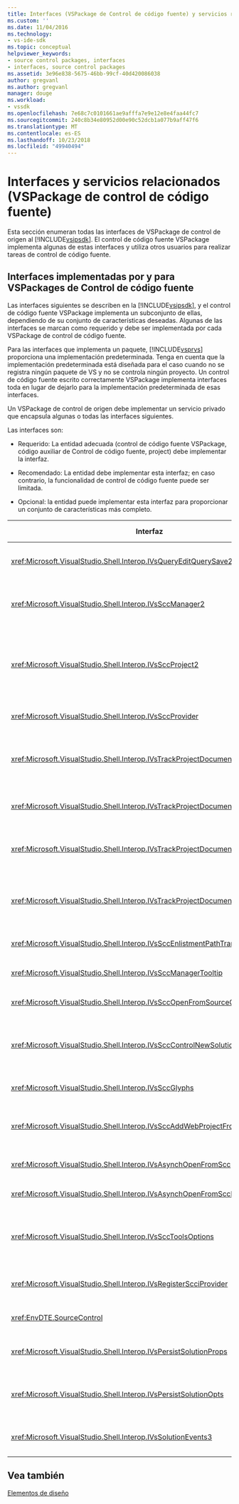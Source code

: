 ```yaml
---
title: Interfaces (VSPackage de Control de código fuente) y servicios relacionados | Microsoft Docs
ms.custom: ''
ms.date: 11/04/2016
ms.technology:
- vs-ide-sdk
ms.topic: conceptual
helpviewer_keywords:
- source control packages, interfaces
- interfaces, source control packages
ms.assetid: 3e96e838-5675-46bb-99cf-40d420086038
author: gregvanl
ms.author: gregvanl
manager: douge
ms.workload:
- vssdk
ms.openlocfilehash: 7e68c7c0101661ae9afffa7e9e12e8e4faa44fc7
ms.sourcegitcommit: 240c8b34e80952d00e90c52dcb1a077b9aff47f6
ms.translationtype: MT
ms.contentlocale: es-ES
ms.lasthandoff: 10/23/2018
ms.locfileid: "49940494"
---
```

# <a name="related-services-and-interfaces-source-control-vspackage"></a>Interfaces y servicios relacionados (VSPackage de control de código fuente)
Esta sección enumeran todas las interfaces de VSPackage de control de origen al [!INCLUDE[vsipsdk](../../extensibility/includes/vsipsdk_md.md)]. El control de código fuente VSPackage implementa algunas de estas interfaces y utiliza otros usuarios para realizar tareas de control de código fuente.  
  
## <a name="interfaces-implemented-by-and-for-source-control-vspackages"></a>Interfaces implementadas por y para VSPackages de Control de código fuente  
 Las interfaces siguientes se describen en la [!INCLUDE[vsipsdk](../../extensibility/includes/vsipsdk_md.md)], y el control de código fuente VSPackage implementa un subconjunto de ellas, dependiendo de su conjunto de características deseadas. Algunas de las interfaces se marcan como requerido y debe ser implementada por cada VSPackage de control de código fuente.  
  
 Para las interfaces que implementa un paquete, [!INCLUDE[vsprvs](../../code-quality/includes/vsprvs_md.md)] proporciona una implementación predeterminada. Tenga en cuenta que la implementación predeterminada está diseñada para el caso cuando no se registra ningún paquete de VS y no se controla ningún proyecto. Un control de código fuente escrito correctamente VSPackage implementa interfaces toda en lugar de dejarlo para la implementación predeterminada de esas interfaces.  
  
 Un VSPackage de control de origen debe implementar un servicio privado que encapsula algunas o todas las interfaces siguientes.  
  
 Las interfaces son:  
  
-   Requerido: La entidad adecuada (control de código fuente VSPackage, código auxiliar de Control de código fuente, project) debe implementar la interfaz.  
  
-   Recomendado: La entidad debe implementar esta interfaz; en caso contrario, la funcionalidad de control de código fuente puede ser limitada.  
  
-   Opcional: la entidad puede implementar esta interfaz para proporcionar un conjunto de características más completo.  
  
| Interfaz | Propósito | Implementado por | ¿Implementar? |
| - | - |--------------------------|-------------|
| <xref:Microsoft.VisualStudio.Shell.Interop.IVsQueryEditQuerySave2> | Editores de llamar a esta interfaz antes de modificar o guardar un archivo. El control de código fuente VSPackage puede desproteger el archivo o denegar la operación si se produce un error en la desprotección. | VSPackage de control de código fuente | Se recomienda |
| <xref:Microsoft.VisualStudio.Shell.Interop.IVsSccManager2> | Esta interfaz proporciona funcionalidad de control de código fuente básicos para los proyectos, como registrar y anular el registro de los proyectos con control de código fuente y proporcionar soporte técnico para los glifos de control de código fuente básicos. | VSPackage de control de código fuente | Obligatorio |
| <xref:Microsoft.VisualStudio.Shell.Interop.IVsSccProject2> | Esta interfaz se obtiene desde el <xref:Microsoft.VisualStudio.Shell.Interop.IVsHierarchy> utilizando el <xref:System.Runtime.InteropServices.Marshal.QueryInterface%2A> función, o simplemente convirtiendo el objeto que implementa `IVsHierarchy` a `IVsSccProject2`. Se usa para obtener los archivos bajo control de código fuente en un proyecto o para informar el proyecto de la ubicación o estado de control de código fuente actual. | Proyecto | Obligatorio |
| <xref:Microsoft.VisualStudio.Shell.Interop.IVsSccProvider> | El módulo de integración usa esta interfaz para establecer el VSPackage activo actual. | VSPackage de control de código fuente | Obligatorio |
| <xref:Microsoft.VisualStudio.Shell.Interop.IVsTrackProjectDocuments2> | Esta interfaz se basa en un modelo de suscripción. Cualquier VSPackage puede indicar que desea recibir eventos de documento y tenga en cuenta el shell de eventos que están a punto de suceder. Se implementa y administra [!INCLUDE[vsprvs](../../code-quality/includes/vsprvs_md.md)], que a su vez pasa los eventos que implementa el `IVsTrackProjectDocumentsEvents2` al VSPackage. | Código auxiliar de Control de código fuente | Obligatorio |
| <xref:Microsoft.VisualStudio.Shell.Interop.IVsTrackProjectDocuments3> | Esta interfaz proporciona el procesamiento por lotes, las operaciones de lectura/escritura sincronizados y un avanzado `OnQueryAddFiles` método. | Código auxiliar de Control de código fuente | Obligatorio |
| <xref:Microsoft.VisualStudio.Shell.Interop.IVsTrackProjectDocumentsEvents2> | **El Explorador de soluciones** y proyectos de llamar a esta interfaz cuando se agregan nuevos archivos a los proyectos, o cuando se cambia el nombre o se elimina de proyectos de archivos y carpetas. El control de código fuente VSPackage puede desproteger el archivo de proyecto o cancelar la operación. | VSPackage de control de código fuente | Se recomienda |
| <xref:Microsoft.VisualStudio.Shell.Interop.IVsTrackProjectDocumentsEvents3> | **El Explorador de soluciones** y proyectos de llamar a esta interfaz en respuesta a las llamadas realizadas a los métodos de la interfaz IVstrackProjectDocuments3. El control de código fuente VSPackage puede realizar un seguimiento de las operaciones por lotes, sincronizadas las operaciones de lectura/escritura y trabajar con más avanzados `OnQueryAddFiles` método. | VSPackage de control de código fuente | Se recomienda |
| <xref:Microsoft.VisualStudio.Shell.Interop.IVsSccEnlistmentPathTranslation> | Esta interfaz proporciona compatibilidad con la administración de inscripción para los proyectos Web. | VSPackage de control de código fuente | Se recomienda |
| <xref:Microsoft.VisualStudio.Shell.Interop.IVsSccManagerTooltip> | Esta interfaz se usa para recuperar información sobre herramientas para los archivos controlados por código fuente en los proyectos. | VSPackage de control de código fuente | Optional |
| <xref:Microsoft.VisualStudio.Shell.Interop.IVsSccOpenFromSourceControl> | Esta interfaz proporciona compatibilidad con extensiones de espacio de nombres. | VSPackage de control de código fuente | Optional |
| <xref:Microsoft.VisualStudio.Shell.Interop.IVsSccControlNewSolution> | El paquete VSPackage usa esta interfaz para integrar una extensión de espacio de nombres en el **New**, **abierto**, o **guardar** cuadros de diálogo. Por lo tanto, los proyectos pueden automáticamente agrega al control de código fuente durante la creación, o agregar a control de código fuente cuando una operación de guardar operación está en vigor. | VSPackage de control de código fuente | Optional |
| <xref:Microsoft.VisualStudio.Shell.Interop.IVsSccGlyphs> | El paquete VSPackage usa esta interfaz se definen los glifos adicionales como glifos de control de código fuente para los nodos en **el Explorador de soluciones**. | VSPackage de control de código fuente | Optional |
| <xref:Microsoft.VisualStudio.Shell.Interop.IVsSccAddWebProjectFromSourceControl> | El **agregar** cuadro de diálogo para proyectos Web usa esta interfaz. Proporciona métodos para examinar una ubicación de control de código fuente y para abrir un proyecto Web que agregó anteriormente en el repositorio de control de origen en esa ubicación. | VSPackage de control de código fuente | Se recomienda |
| <xref:Microsoft.VisualStudio.Shell.Interop.IVsAsynchOpenFromScc> | Esta interfaz proporciona compatibilidad para la carga asincrónica (en segundo plano) de proyectos de control de código fuente. | VSPackage de control de código fuente | Optional |
| <xref:Microsoft.VisualStudio.Shell.Interop.IVsAsynchOpenFromSccProjectEvents> | Esta interfaz permite a los proyectos ver el progreso de la carga asincrónica iniciada por <xref:Microsoft.VisualStudio.Shell.Interop.IVsAsynchOpenFromScc>. | Proyecto | Optional |
| <xref:Microsoft.VisualStudio.Shell.Interop.IVsSccToolsOptions> | Esta interfaz permite que el IDE consultar el VSPackage de control de origen activo. El IDE consulta el valor de configuración de control de código fuente que tienen un significado, incluso cuando no hay ningún control de origen activo que VSPackage registrado. Esta interfaz se implementa y administra [!INCLUDE[vsprvs](../../code-quality/includes/vsprvs_md.md)]. | Código auxiliar de Control de código fuente | Obligatorio |
| <xref:Microsoft.VisualStudio.Shell.Interop.IVsRegisterScciProvider> | Esta interfaz se usa para registrar el VSPackage de control de código fuente. | Código auxiliar de Control de código fuente | Obligatorio |
| <xref:EnvDTE.SourceControl> | Esta interfaz se usa en la automatización. Por lo tanto, expone solo las funciones que se pueden ejecutar sin mostrar ninguna interfaz de usuario. | VSPackage de control de código fuente | Optional |
| <xref:Microsoft.VisualStudio.Shell.Interop.IVsPersistSolutionProps> | Esta interfaz se utiliza para guardar el origen de configuración del control en el archivo de solución (.sln). La configuración incluye la ubicación del control de código fuente y las marcas de estado de control de código fuente. | VSPackage de control de código fuente | Se recomienda |
| <xref:Microsoft.VisualStudio.Shell.Interop.IVsPersistSolutionOpts> | Esta interfaz se utiliza para guardar la configuración de control de código fuente en el archivo de solución (.suo) de opciones. Esto puede incluir la configuración de control de origen específicas para el usuario como la ubicación de la inscripción del usuario actual. | VSPackage de control de código fuente | Se recomienda |
| <xref:Microsoft.VisualStudio.Shell.Interop.IVsSolutionEvents3> | Esta interfaz se utiliza para supervisar los eventos con el fin de realizar operaciones como la comprobación en los archivos de proyecto antes de cerrar soluciones o la obtención de los nuevos archivos de control de código fuente al abrir un proyecto. | VSPackage de control de código fuente | Se recomienda |
  
## <a name="see-also"></a>Vea también  
 [Elementos de diseño](../../extensibility/internals/source-control-vspackage-design-elements.md)